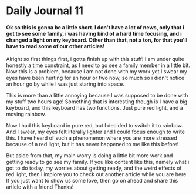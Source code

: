 # Daily Journal 11

#### Ok so this is gonna  be a little short. I don't have a lot of news, only that i got to see some family, i was having kind of a hard time focusing, and i changed a light on my keyboard. Other than that, not a ton, for that you'll have to read some of our other articles!

Alright so first things first, i gotta finish up with this stuff! I am under quite honestly a time constraint, as I need to go see a family member in a little bit. Now this is a problem, because i am not done with my work yet.I swear my eyes have been hurting for an hour or two now, so much so i didn't notice an hour go by while I was just staring into space.

 This is more than a little annoying because I was supposed to be done with my stuff two hours ago! Something that is interesting though is I have a big keyboard, and this keyboard has two functions. Just pure red light, and a moving rainbow.

Now I had this keyboard in pure red, but I decided to switch it to rainbow. And I swear, my eyes felt literally lighter and I could focus enough to write this. I have heard of such a phenomenon where you are more stressed because of a red light, but it has never happened to me like this before!

But aside from that, my  main worry is doing a little bit more work and getting ready to go see my family. If you like content like this, namely what i got to do today, my worries about getting ready, and the weird effects of red light, then i implore you to check out another article while you are here. If you just want to show us some love, then go on ahead and share this article with a friend Thanks!
